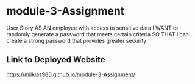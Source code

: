 # module-3-Assignment

User Story
AS AN employee with access to sensitive data
I WANT to randomly generate a password that meets certain criteria
SO THAT I can create a strong password that provides greater security
## Link to Deployed Website
 https://milkias986.github.io/module-3-Assignment/
 
